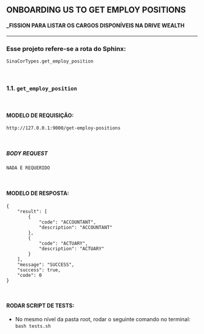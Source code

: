 ## ONBOARDING US TO GET EMPLOY POSITIONS
#### _FISSION PARA LISTAR OS CARGOS DISPONÍVEIS NA DRIVE WEALTH
___
### Esse projeto refere-se a rota do Sphinx:

```
SinaCorTypes.get_employ_position
```
&nbsp; 
### 1.1. `get_employ_position`
&nbsp; 
#### MODELO DE REQUISIÇÃO:

```http://127.0.0.1:9000/get-employ-positions```

&nbsp; 
##### BODY REQUEST
```
NADA É REQUERIDO
```
&nbsp;

#### MODELO DE RESPOSTA:

```
{
    "result": [
        {
            "code": "ACCOUNTANT",
            "description": "ACCOUNTANT"
        },
        {
            "code": "ACTUARY",
            "description": "ACTUARY"
        }
    ],
    "message": "SUCCESS",
    "success": true,
    "code": 0
}

```
&nbsp;
#### RODAR SCRIPT DE TESTS:

- No mesmo nível da pasta root, rodar o seguinte comando no terminal: `bash tests.sh`

&nbsp;